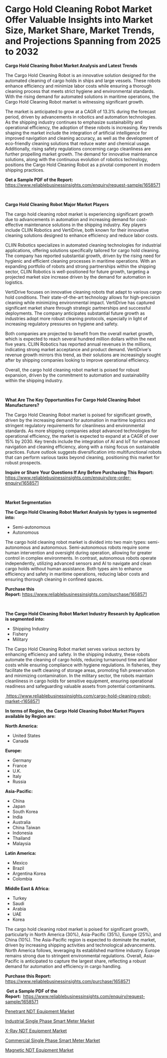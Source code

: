 <p><h1>Cargo Hold Cleaning Robot Market Offer Valuable Insights into Market Size, Market Share, Market Trends, and Projections Spanning from 2025 to 2032</h1></p><p><strong>Cargo Hold Cleaning Robot Market Analysis and Latest Trends</strong></p>
<p><p>The Cargo Hold Cleaning Robot is an innovative solution designed for the automated cleaning of cargo holds in ships and large vessels. These robots enhance efficiency and minimize labor costs while ensuring a thorough cleaning process that meets strict hygiene and environmental standards. With the rising demand for automated solutions in maritime operations, the Cargo Hold Cleaning Robot market is witnessing significant growth. </p><p>The market is anticipated to grow at a CAGR of 13.3% during the forecast period, driven by advancements in robotics and automation technologies. As the shipping industry continues to emphasize sustainability and operational efficiency, the adoption of these robots is increasing. Key trends shaping the market include the integration of artificial intelligence for improved navigation and cleaning accuracy, as well as the development of eco-friendly cleaning solutions that reduce water and chemical usage. Additionally, rising safety regulations concerning cargo cleanliness are further propelling market growth. The demand for innovative maintenance solutions, along with the continuous evolution of robotics technology, positions the Cargo Hold Cleaning Robot as a pivotal component in modern shipping practices.</p></p>
<p><strong>Get a Sample PDF of the Report:&nbsp;</strong> <a href="https://www.reliablebusinessinsights.com/enquiry/request-sample/1658571?utm_campaign=62&utm_medium=2&utm_source=Github&utm_content=ia&utm_term=28022025&utm_id=cargo-hold-cleaning-robot">https://www.reliablebusinessinsights.com/enquiry/request-sample/1658571</a></p>
<p>&nbsp;</p>
<p><strong>Cargo Hold Cleaning Robot Major Market Players</strong></p>
<p><p>The cargo hold cleaning robot market is experiencing significant growth due to advancements in automation and increasing demand for cost-effective maintenance solutions in the shipping industry. Key players include CLIIN Robotics and VertiDrive, both known for their innovative cleaning solutions designed to enhance efficiency and reduce labor costs.</p><p>CLIIN Robotics specializes in automated cleaning technologies for industrial applications, offering solutions specifically tailored for cargo hold cleaning. The company has reported substantial growth, driven by the rising need for hygienic and efficient cleaning processes in maritime operations. With an expanding portfolio of robots and strong partnerships within the shipping sector, CLIIN Robotics is well-positioned for future growth, targeting a projected market size increase driven by the demand for automation in logistics.</p><p>VertiDrive focuses on innovative cleaning robots that adapt to various cargo hold conditions. Their state-of-the-art technology allows for high-precision cleaning while minimizing environmental impact. VertiDrive has captured significant market share through strategic partnerships and successful deployments. The company anticipates substantial future growth as industries adopt more robust cleaning protocols, especially in light of increasing regulatory pressures on hygiene and safety.</p><p>Both companies are projected to benefit from the overall market growth, which is expected to reach several hundred million dollars within the next five years. CLIIN Robotics has reported annual revenues in the millions, indicating strong market acceptance and product demand. VertiDrive's revenue growth mirrors this trend, as their solutions are increasingly sought after by shipping companies looking to improve operational efficiency.</p><p>Overall, the cargo hold cleaning robot market is poised for robust expansion, driven by the commitment to automation and sustainability within the shipping industry.</p></p>
<p>&nbsp;</p>
<p><strong>What Are The Key Opportunities For Cargo Hold Cleaning Robot Manufacturers?</strong></p>
<p><p>The Cargo Hold Cleaning Robot market is poised for significant growth, driven by the increasing demand for automation in maritime logistics and stringent regulatory requirements for cleanliness and environmental standards. As more shipping companies adopt advanced technologies for operational efficiency, the market is expected to expand at a CAGR of over 15% by 2030. Key trends include the integration of AI and IoT for enhanced navigation and cleaning efficiency, along with a rising focus on sustainable practices. Future outlook suggests diversification into multifunctional robots that can perform various tasks beyond cleaning, positioning this market for robust prospects.</p></p>
<p><strong>Inquire or Share Your Questions If Any Before Purchasing This Report:</strong> <a href="https://www.reliablebusinessinsights.com/enquiry/pre-order-enquiry/1658571?utm_campaign=62&utm_medium=2&utm_source=Github&utm_content=ia&utm_term=28022025&utm_id=cargo-hold-cleaning-robot">https://www.reliablebusinessinsights.com/enquiry/pre-order-enquiry/1658571</a></p>
<p>&nbsp;</p>
<p><strong>Market Segmentation</strong></p>
<p><strong>The Cargo Hold Cleaning Robot Market Analysis by types is segmented into:</strong></p>
<p><ul><li>Semi-autonomous</li><li>Autonomous</li></ul></p>
<p><p>The cargo hold cleaning robot market is divided into two main types: semi-autonomous and autonomous. Semi-autonomous robots require some human intervention and oversight during operation, allowing for greater control in complex environments. In contrast, autonomous robots operate independently, utilizing advanced sensors and AI to navigate and clean cargo holds without human assistance. Both types aim to enhance efficiency and safety in maritime operations, reducing labor costs and ensuring thorough cleaning in confined spaces.</p></p>
<p><strong>Purchase this Report:&nbsp;</strong><a href="https://www.reliablebusinessinsights.com/purchase/1658571?utm_campaign=62&utm_medium=2&utm_source=Github&utm_content=ia&utm_term=28022025&utm_id=cargo-hold-cleaning-robot">https://www.reliablebusinessinsights.com/purchase/1658571</a></p>
<p>&nbsp;</p>
<p><strong>The Cargo Hold Cleaning Robot Market Industry Research by Application is segmented into:</strong></p>
<p><ul><li>Shipping Industry</li><li>Fishery</li><li>Military</li></ul></p>
<p><p>The Cargo Hold Cleaning Robot market serves various sectors by enhancing efficiency and safety. In the shipping industry, these robots automate the cleaning of cargo holds, reducing turnaround time and labor costs while ensuring compliance with hygiene regulations. In fisheries, they facilitate the swift cleaning of storage areas, promoting fish preservation and minimizing contamination. In the military sector, the robots maintain cleanliness in cargo holds for sensitive equipment, ensuring operational readiness and safeguarding valuable assets from potential contaminants.</p></p>
<p><a href="https://www.reliablebusinessinsights.com/cargo-hold-cleaning-robot-market-r1658571?utm_campaign=62&utm_medium=2&utm_source=Github&utm_content=ia&utm_term=28022025&utm_id=cargo-hold-cleaning-robot">&nbsp;https://www.reliablebusinessinsights.com/cargo-hold-cleaning-robot-market-r1658571</a></p>
<p><strong>In terms of Region, the Cargo Hold Cleaning Robot Market Players available by Region are:</strong></p>
<p>
    <p> <strong> North America: </strong>
        <ul>
            <li>United States</li>
            <li>Canada</li>
        </ul>
        </p> 
    <p> <strong> Europe: </strong>
        <ul>
            <li>Germany</li>
            <li>France</li>
            <li>U.K.</li>
            <li>Italy</li>
            <li>Russia</li>
        </ul>
        </p> 
    <p> <strong> Asia-Pacific: </strong>
        <ul>
            <li>China</li>
            <li>Japan</li>
            <li>South Korea</li>
            <li>India</li>
            <li>Australia</li>
            <li>China Taiwan</li>
            <li>Indonesia</li>
            <li>Thailand</li>
            <li>Malaysia</li>
        </ul>
        </p> 
    <p> <strong> Latin America: </strong>
        <ul>
            <li>Mexico</li>
            <li>Brazil</li>
            <li>Argentina Korea</li>
            <li>Colombia</li>
        </ul>
        </p> 
    <p> <strong> Middle East & Africa: </strong>
        <ul>
            <li>Turkey</li>
            <li>Saudi</li>
            <li>Arabia</li>
            <li>UAE</li>
            <li>Korea</li>
        </ul>
    </p>
    </p>
<p><p>The cargo hold cleaning robot market is poised for significant growth, particularly in North America (30%), Asia-Pacific (35%), Europe (25%), and China (10%). The Asia-Pacific region is expected to dominate the market, driven by increasing shipping activities and technological advancements. North America follows, leveraging its established maritime industry. Europe remains strong due to stringent environmental regulations. Overall, Asia-Pacific is anticipated to capture the largest share, reflecting a robust demand for automation and efficiency in cargo handling.</p></p>
<p><strong>Purchase this Report: </strong><a href="https://www.reliablebusinessinsights.com/purchase/1658571?utm_campaign=62&utm_medium=2&utm_source=Github&utm_content=ia&utm_term=28022025&utm_id=cargo-hold-cleaning-robot">https://www.reliablebusinessinsights.com/purchase/1658571</a></p>
<p>&nbsp;<strong>Get a Sample PDF of the Report:&nbsp;&nbsp;</strong><a href="https://www.reliablebusinessinsights.com/enquiry/request-sample/1658571?utm_campaign=62&utm_medium=2&utm_source=Github&utm_content=ia&utm_term=28022025&utm_id=cargo-hold-cleaning-robot">https://www.reliablebusinessinsights.com/enquiry/request-sample/1658571</a></p>
<p><strong></strong></p>
<p><p><a href="https://github.com/ezahdyre/Market-Research-Report-List-1/blob/main/penetrant-ndt-equipment-market.md?utm_campaign=62&utm_medium=2&utm_source=Github&utm_content=ia&utm_term=28022025&utm_id=cargo-hold-cleaning-robot">Penetrant NDT Equipment Market</a></p><p><a href="https://github.com/comasnickie/Market-Research-Report-List-1/blob/main/industrial-single-phase-smart-meter-market.md?utm_campaign=62&utm_medium=2&utm_source=Github&utm_content=ia&utm_term=28022025&utm_id=cargo-hold-cleaning-robot">Industrial Single Phase Smart Meter Market</a></p><p><a href="https://github.com/toldenargelia86/Market-Research-Report-List-1/blob/main/x-ray-ndt-equipment-market.md?utm_campaign=62&utm_medium=2&utm_source=Github&utm_content=ia&utm_term=28022025&utm_id=cargo-hold-cleaning-robot">X-Ray NDT Equipment Market</a></p><p><a href="https://github.com/mcfred89/Market-Research-Report-List-1/blob/main/commercial-single-phase-smart-meter-market.md?utm_campaign=62&utm_medium=2&utm_source=Github&utm_content=ia&utm_term=28022025&utm_id=cargo-hold-cleaning-robot">Commercial Single Phase Smart Meter Market</a></p><p><a href="https://github.com/tashiafun920/Market-Research-Report-List-1/blob/main/magnetic-ndt-equipment-market.md?utm_campaign=62&utm_medium=2&utm_source=Github&utm_content=ia&utm_term=28022025&utm_id=cargo-hold-cleaning-robot">Magnetic NDT Equipment Market</a></p></p>
